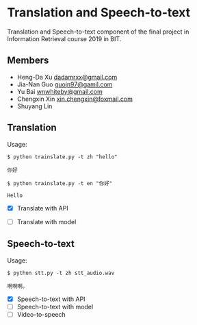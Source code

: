 # Translation and Speech-to-text 

Translation and Speech-to-text component of the final project in Information Retrieval course 2019 in BIT.

## Members

- Heng-Da Xu [dadamrxx@gmail.com](dadamrxx@gmail.com)
- Jia-Nan Guo [guojn97@gamil.com](guojn97@gamil.com)
- Yu Bai [wnwhiteby@gmail.com](wnwhiteby@gmail.com)
- Chengxin Xin [xin.chengxin@foxmail.com](https://github.com/fihxc)
- Shuyang Lin

## Translation

Usage:
```shell
$ python trainslate.py -t zh "hello"

你好

$ python trainslate.py -t en "你好"

Hello
```

- [x] Translate with API  
- [ ] Translate with model


## Speech-to-text

Usage:
```shell
$ python stt.py -t zh stt_audio.wav

啊啊啊。
```

- [x] Speech-to-text with API  
- [ ] Speech-to-text with model
- [ ] Video-to-speech
